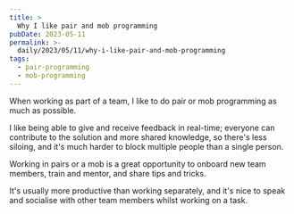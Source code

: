```yaml
---
title: >
  Why I like pair and mob programming
pubDate: 2023-05-11
permalink: >-
  daily/2023/05/11/why-i-like-pair-and-mob-programming
tags:
  - pair-programming
  - mob-programming
---
```


When working as part of a team, I like to do pair or mob programming as much as possible.

I like being able to give and receive feedback in real-time; everyone can contribute to the solution and more shared knowledge, so there's less siloing, and it's much harder to block multiple people than a single person.

Working in pairs or a mob is a great opportunity to onboard new team members, train and mentor, and share tips and tricks.

It's usually more productive than working separately, and it's nice to speak and socialise with other team members whilst working on a task.
